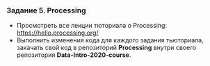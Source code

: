 ### Задание 5. Processing 
- Просмотреть все лекции тюториала о Processing: https://hello.processing.org/
- Выполнить изменения кода для каждого задания тьюториала, закачать свой код в репозиторий **Processing**  внутри своего репозитория **Data-Intro-2020-course**.

